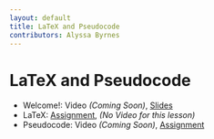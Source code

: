 ```yaml
---
layout: default
title: LaTeX and Pseudocode
contributors: Alyssa Byrnes
---
```


# LaTeX and Pseudocode

* Welcome!: Video *(Coming Soon)*, [Slides](/comp283/static/slides/0-Intro.pdf)
* LaTeX: [Assignment](https://www.gradescope.com/), *(No Video for this lesson)*
* Pseudocode: Video *(Coming Soon)*, [Assignment](https://www.gradescope.com/)

